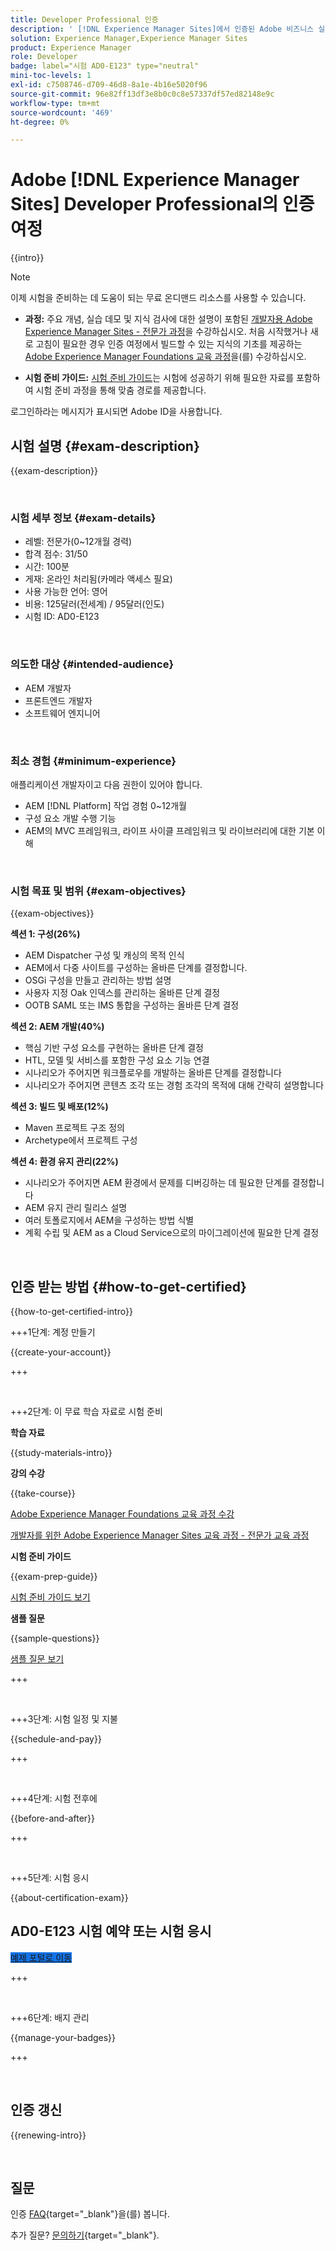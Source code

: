 ```yaml
---
title: Developer Professional 인증
description: ' [!DNL Experience Manager Sites]에서 인증된 Adobe 비즈니스 실무자 전문가가 되는 방법에 대해 알아봅니다.'
solution: Experience Manager,Experience Manager Sites
product: Experience Manager
role: Developer
badge: label="시험 AD0-E123" type="neutral"
mini-toc-levels: 1
exl-id: c7508746-d709-46d8-8a1e-4b16e5020f96
source-git-commit: 96e82ff13df3e8b0c0c8e57337df57ed82148e9c
workflow-type: tm+mt
source-wordcount: '469'
ht-degree: 0%

---
```


# Adobe [!DNL Experience Manager Sites] Developer Professional의 인증 여정

{{intro}}

>[!NOTE]
>
>이제 시험을 준비하는 데 도움이 되는 무료 온디맨드 리소스를 사용할 수 있습니다.
>
>* **과정:** 주요 개념, 실습 데모 및 지식 검사에 대한 설명이 포함된 [개발자용 Adobe Experience Manager Sites - 전문가 과정](https://app.rockinfo.com/courses/105)을 수강하십시오. 처음 시작했거나 새로 고침이 필요한 경우 인증 여정에서 빌드할 수 있는 지식의 기초를 제공하는 [Adobe Experience Manager Foundations 교육 과정](https://app.rockinfo.com/courses/240)을(를) 수강하십시오.
>
>* **시험 준비 가이드:** [시험 준비 가이드](https://app.rockinfo.com/courses/121)는 시험에 성공하기 위해 필요한 자료를 포함하여 시험 준비 과정을 통해 맞춤 경로를 제공합니다.
>
>로그인하라는 메시지가 표시되면 Adobe ID을 사용합니다.

## 시험 설명 {#exam-description}

{{exam-description}}

<br>

### 시험 세부 정보 {#exam-details}

* 레벨: 전문가(0~12개월 경력)
* 합격 점수: 31/50
* 시간: 100분
* 게재: 온라인 처리됨(카메라 액세스 필요)
* 사용 가능한 언어: 영어
* 비용: 125달러(전세계) / 95달러(인도)
* 시험 ID: AD0-E123

<br>

### 의도한 대상 {#intended-audience}

* AEM 개발자
* 프론트엔드 개발자
* 소프트웨어 엔지니어

<br>

### 최소 경험 {#minimum-experience}

애플리케이션 개발자이고 다음 권한이 있어야 합니다.

* AEM [!DNL Platform] 작업 경험 0~12개월
* 구성 요소 개발 수행 기능
* AEM의 MVC 프레임워크, 라이프 사이클 프레임워크 및 라이브러리에 대한 기본 이해

<br>

### 시험 목표 및 범위 {#exam-objectives}

{{exam-objectives}}

**섹션 1: 구성(26%)**

* AEM Dispatcher 구성 및 캐싱의 목적 인식
* AEM에서 다중 사이트를 구성하는 올바른 단계를 결정합니다.
* OSGi 구성을 만들고 관리하는 방법 설명
* 사용자 지정 Oak 인덱스를 관리하는 올바른 단계 결정
* OOTB SAML 또는 IMS 통합을 구성하는 올바른 단계 결정

**섹션 2: AEM 개발(40%)**

* 핵심 기반 구성 요소를 구현하는 올바른 단계 결정
* HTL, 모델 및 서비스를 포함한 구성 요소 기능 연결
* 시나리오가 주어지면 워크플로우를 개발하는 올바른 단계를 결정합니다
* 시나리오가 주어지면 콘텐츠 조각 또는 경험 조각의 목적에 대해 간략히 설명합니다

**섹션 3: 빌드 및 배포(12%)**

* Maven 프로젝트 구조 정의
* Archetype에서 프로젝트 구성

**섹션 4: 환경 유지 관리(22%)**

* 시나리오가 주어지면 AEM 환경에서 문제를 디버깅하는 데 필요한 단계를 결정합니다
* AEM 유지 관리 릴리스 설명
* 여러 토폴로지에서 AEM을 구성하는 방법 식별
* 계획 수립 및 AEM as a Cloud Service으로의 마이그레이션에 필요한 단계 결정

<br>

## 인증 받는 방법 {#how-to-get-certified}

{{how-to-get-certified-intro}}

+++1단계: 계정 만들기

{{create-your-account}}

+++

<br>

+++2단계: 이 무료 학습 자료로 시험 준비

**학습 자료**

{{study-materials-intro}}

**강의 수강**

{{take-course}}

[Adobe Experience Manager Foundations 교육 과정 수강](https://app.rockinfo.com/courses/240)

[개발자를 위한 Adobe Experience Manager Sites 교육 과정 - 전문가 교육 과정](https://app.rockinfo.com/courses/105)

**시험 준비 가이드**

{{exam-prep-guide}}

[시험 준비 가이드 보기](https://app.rockinfo.com/courses/121)

**샘플 질문**

{{sample-questions}}

[샘플 질문 보기](https://scorpion.caveon.com/launchpad/ad3-e123-adobe-experience-manager-sites-developer-professional-sample-questions)

+++

<br>

+++3단계: 시험 일정 및 지불

{{schedule-and-pay}}

+++

<br>

+++4단계: 시험 전후에

{{before-and-after}}

+++

<br>

+++5단계: 시험 응시

{{about-certification-exam}}

## AD0-E123 시험 예약 또는 시험 응시

<a href="https://www.certmetrics.com/adobe/candidate/examity_sso.aspx?eid=AD0-E123" target="_blank" class="spectrum-Button spectrum-Button--fill spectrum-Button--accent spectrum-Button--sizeM is-margin-bottom-big-big at-element-click-tracking" style="background-color:#1473E6">

<span class="spectrum-Button-label has-no-wrap">
   예제 포털로 이동
</span>
</a>

+++

<br>

+++6단계: 배지 관리

{{manage-your-badges}}

+++

<br>

## 인증 갱신

{{renewing-intro}}

<br>

## 질문

인증 [FAQ](https://experienceleague.adobe.com/docs/certification/certification/faq.html){target="_blank"}을(를) 봅니다.

추가 질문? [문의하기](mailto:certif@adobe.com){target="_blank"}.

